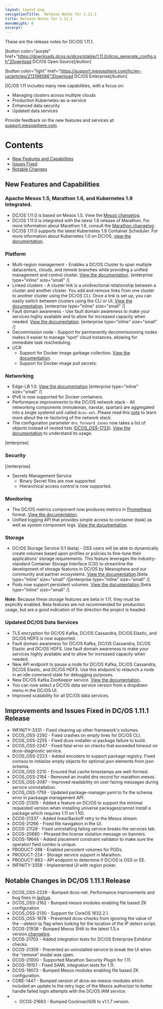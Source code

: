 ```yaml
---
layout: layout.pug
navigationTitle:  Release Notes for 1.11.1
title: Release Notes for 1.11.1
menuWeight: 0
excerpt:
---
```


These are the release notes for DC/OS 1.11.1.

[button color="purple" href="https://downloads.dcos.io/dcos/stable/1.11.0/dcos_generate_config.sh"]Download DC/OS Open Source[/button]

[button color="light" href="https://support.mesosphere.com/hc/en-us/articles/213198586"]Download DC/OS Enterprise[/button]


DC/OS 1.11 includes many new capabilities, with a focus on:
- Managing clusters across multiple clouds
- Production Kubernetes-as-a-service
- Enhanced data security
- Updated data services

Provide feedback on the new features and services at: [support.mesosphere.com](https://support.mesosphere.com).

# Contents
- [New Features and Capabilities](#new-features)
- [Issues Fixed](#issues-fixed)
- [Notable Changes](#notable-changes)

<a name="new-features"></a>
## New Features and Capabilities

### Apache Mesos 1.5, Marathon 1.6, and Kubernetes 1.9 Integrated.
- DC/OS 1.11.0 is based on Mesos 1.5. View the [Mesos changelog](https://github.com/apache/mesos/blob/1.5.x/CHANGELOG).
- DC/OS 1.11.0 is integrated with the latest 1.6 release of Marathon. For more information about Marathon 1.6, consult the [Marathon changelog](https://github.com/mesosphere/marathon/blob/master/changelog.md).
- DC/OS 1.11.0 supports the latest Kubernetes 1.9 Container Scheduler. For more information about Kubernetes 1.0 on DC/OS, [view the documentation](https://docs.mesosphere.com/services/kubernetes/1.0.0-1.9.3).

### Platform
- Multi-region management - Enables a DC/OS Cluster to span multiple datacenters, clouds, and remote branches while providing a unified management and control cluster. [View the documentation](/1.11/deploying-services/fault-domain-awareness). [enterprise type="inline" size="small" /]
- Linked clusters - A cluster link is a unidirectional relationship between a cluster and another cluster. You add and remove links from one cluster to another cluster using the DC/OS CLI. Once a link is set up, you can easily switch between clusters using the CLI or UI. [View the documentation](/1.11/administering-clusters/multiple-clusters/cluster-links). [enterprise type="inline" size="small" /]
- Fault domain awareness - Use fault domain awareness to make your services highly available and to allow for increased capacity when needed. [View the documentation](/1.11/deploying-services/fault-domain-awareness). [enterprise type="inline" size="small" /]
- Decommission node - Support for permanently decommissioning nodes makes it easier to manage “spot” cloud instances, allowing for immediate task rescheduling.
- UCR
  - Support for Docker image garbage collection. [View the documentation](/1.11/deploying-services/containerizers).
  - Support for Docker image pull secrets.

### Networking
- Edge-LB 1.0. [View the documentation](https://docs.mesosphere.com/services/edge-lb/1.0/) [enterprise type="inline" size="small" /]
- IPv6 is now supported for Docker containers.
- Performance improvements to the DC/OS network stack - All networking components (minuteman, navstar, spartan) are aggregated into a single systemd unit called `dcos-net`. Please read this [note](/1.11/networking/#a-note-on-software-re-architecture) to learn more about the re-factoring of the network stack.
- The configuration parameter `dns_forward_zones` now takes a list of objects instead of nested lists ([DCOS_OSS-1733](https://jira.mesosphere.com/browse/DCOS_OSS-1733)). [View the documentation](/1.11/installing/oss/custom/configuration/configuration-parameters/#dns-forward-zones) to understand its usage.

[enterprise]
### Security
[/enterprise]
- Secrets Management Service
  - Binary Secret files are now supported
  - Hierarchical access control is now supported.

### Monitoring
- The DC/OS metrics component now produces metrics in [Prometheus](https://prometheus.io/docs/instrumenting/exposition_formats/) format. [View the documentation](/1.11/metrics).
- Unified logging API that provides simple access to container (task) as well as system component logs. [View the documentation](/1.11/monitoring/logging/logging-api/logging-v2/).

### Storage
- DC/OS Storage Service 0.1 (beta) - DSS users will be able to dynamically create volumes based upon profiles or policies to fine-tune their applications' storage requirements. This feature leverages the industry-standard Container Storage Interface (CSI) to streamline the development of storage features in DC/OS by Mesosphere and our community and partner ecosystems. [View the documentation](https://docs.mesosphere.com/services/beta-storage/0.1.0-beta/).[beta type="inline" size="small" /][enterprise type="inline" size="small" /]
- Pods now support persistent volumes. [View the documentation](/1.11/deploying-services/pods).[beta type="inline" size="small" /]

**Note:** Because these storage features are beta in 1.11, they must be explicitly enabled. Beta features are not recommended for production usage, but are a good indication of the direction the project is headed.

### Updated DC/OS Data Services
- TLS encryption for DC/OS Kafka, DC/OS Cassandra, DC/OS Elastic, and DC/OS HDFS is now supported.
- Fault domain awareness for DC/OS Kafka, DC/OS Cassandra, DC/OS Elastic and DC/OS HDFS. Use fault domain awareness to make your services highly available and to allow for increased capacity when needed.
- New API endpoint to pause a node for DC/OS Kafka, DC/OS Cassandra, DC/OS Elastic, and DC/OS HDFS. Use this endpoint to relaunch a node in an idle command state for debugging purposes.
- New DC/OS Kafka ZooKeeper service. [View the documentation](/services/kafka-zookeeper).
- You can now select a DC/OS data service version from a dropdown menu in the DC/OS UI.
- Improved scalability for all DC/OS data services.

## <a name="issues-fixed"></a>Improvements and Issues Fixed in DC/OS 1.11.1 Release

- INFINITY-3331 - Fixed cleaning up other framework's volumes.
- DCOS_OSS-2292 - Fixed crashes on empty lines for DC/OS CLI.
- DCOS_OSS-2255 - Fixed dcos-installer-ui package failure to build.
- DCOS_OSS-2247 - Fixed fatal error on checks that exceeded timeout on dcos-diagnostic service.
- DCOS_OSS-2223 - Added encoders to support package registry. Fixed comsos to initialize empty objects for optional json elements from json schema.
- DCOS_OSS-2210 - Ensured that cache timestamps are well-formed.
- DCOS_OSS-2184 - Removed an invalid dns record for marathon.mesos.
- DCOS_OSS-2087 - Improved readability on user facing messages during service uninstallation.
- DCOS_OSS-1759 - Updated package-manager.yaml to fix the schema error in packaage management API.
- DCOS-21305 - Added a feature on DC/OS to support the minimal requested version when installing universe packages(cannot install a package which requires 1.11 on 1.10).
- DCOS-21337 - Added linearBackoff retry to the Mesos stream.
- DCOS-21266 - Fixed file navigation in the UI.
- DCOS-21128 - Fixed uninstalling failing service breaks the services tab.
- DCOS-20680 - Phrased the license violation message on banners.
- DCOS-19648 - Added placement constraint validator to make sure the operator/ field combo is unique.
- PRODUCT-288 - Enabled persistent volumes for PODs.
- PRODUCT-224 - Storage service support in Marathon.
- PRODUCT-893 - API endpoint to determine if DC/OS is OSS or EE.
- INFINITY-3358 - Implemented UI with region picker.

## <a name="notable-changes"></a>Notable Changes in DC/OS 1.11.1 Release
- DCOS_OSS-2229 - Bumped dcos-net. Performance improvements and bug fixes in [lashup](https://github.com/dcos/lashup).
- DCOS_OSS-2162 - Bumped mesos modules enabling file based ZK configuration.
- DCOS_OSS-2130 - Support for CoreOS 1632.2.1.
- DCOS_OSS-1878 - Prevented dcos-checks from ignoring  the value of the --detect-ip flag when looking for the location of the IP detect script.
- DCOS-21938 - Bumped Mesos SHA to the latest 1.5.x version.[changelog](https://github.com/apache/mesos/blob/b0a33cb782db57d054f68335c8126ecae078b238/CHANGELOG).
- DCOS-21703 - Added integration tests for DC/OS Enterprise Exhibitor checks.
- DCOS-21359 - Prevented an uninstalled service to break the UI when the "remove" modal was open.
- DCOS-21000 - Supported Marathon Security Plugin for 1.11.
- DCOS-19157 - Fixed SAML integration tests for 1.11.
- DCOS-19073 - Bumped Mesos modules enabling file based ZK configuration.
- CORE-1447 - Bumped version of dcos-ee-mesos-modules which included an update to the retry logic of the Mesos authorizer to better handle failed login attempts with the DC/OS IAM service.
- - DCOS-21683 - Bumped CockroachDB to v1.1.7 version.
